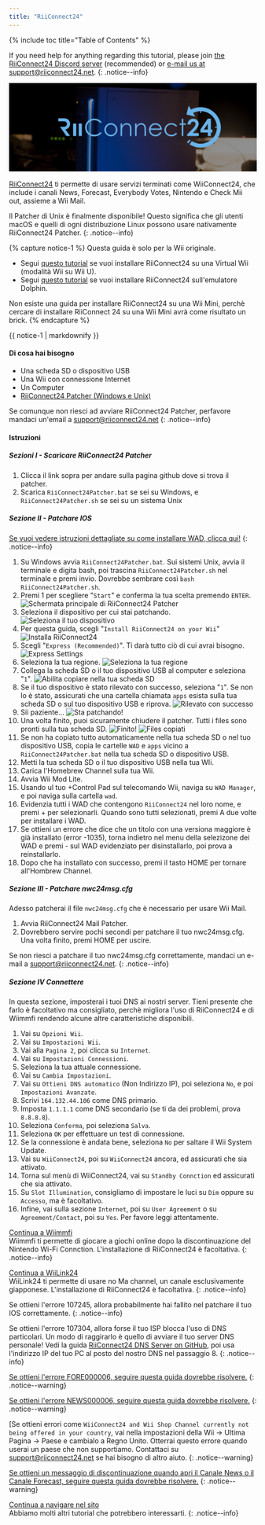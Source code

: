 ```yaml
---
title: "RiiConnect24"
---
```


{% include toc title="Table of Contents" %}

If you need help for anything regarding this tutorial, please join [the RiiConnect24 Discord server](https://discord.gg/rc24) (recommended) or [e-mail us at support@riiconnect24.net](mailto:support@riiconnect24.net).
{: .notice--info}

![RiiConnect24 Logo](/images/WiiRC24Logo.jpg)

[RiiConnect24](https://rc24.xyz/) ti permette di usare servizi terminati come WiiConnect24, che include i canali News, Forecast, Everybody Votes, Nintendo e Check Mii out, assieme a Wii Mail.

Il Patcher di Unix è finalmente disponibile! Questo significa che gli utenti macOS e quelli di ogni distribuzione Linux possono usare nativamente RiiConnect24 Patcher.
{: .notice--info}

{% capture notice-1 %}
Questa guida è solo per la Wii originale.

- Segui [questo tutorial](riiconnect24-vwii) se vuoi installare RiiConnect24 su una Virtual Wii (modalità Wii su Wii U).
- Segui [questo tutorial](riiconnect24-dolphin) se vuoi installare RiiConnect24 sull'emulatore Dolphin.

Non esiste una guida per installare RiiConnect24 su una Wii Mini, perchè cercare di installare RiiConnect 24 su una Wii Mini avrà come risultato un brick.
{% endcapture %}

<div class="notice--warning">{{ notice-1 | markdownify }}</div>

#### Di cosa hai bisogno

* Una scheda SD o dispositivo USB
* Una Wii con connessione Internet
* Un Computer
* [RiiConnect24 Patcher (Windows e Unix)](https://github.com/RiiConnect24/RiiConnect24-Patcher/releases)

Se comunque non riesci ad avviare RiiConnect24 Patcher, perfavore mandaci un'email a support@riiconnect24.net
{: .notice--info}

#### Istruzioni

##### Sezioni I - Scaricare RiiConnect24 Patcher

1. Clicca il link sopra per andare sulla pagina github dove si trova il patcher.
2. Scarica `RiiConnect24Patcher.bat` se sei su Windows, e `RiiConnect24Patcher.sh` se sei su un sistema Unix

##### Sezione II - Patchare IOS

[Se vuoi vedere istruzioni dettagliate su come installare WAD, clicca qui!](wiimodlite)
{: .notice--info}

1. Su Windows avvia `RiiConnect24Patcher.bat`. Sui sistemi Unix, avvia il terminale e digita bash, poi trascina `RiiConnect24Patcher.sh` nel terminale e premi invio. Dovrebbe sembrare così `bash RiiConnect24Patcher.sh`.
2. Premi 1 per scegliere "`Start`" e conferma la tua scelta premendo `ENTER`. ![Schermata principale di RiiConnect24 Patcher](/images/RC24_Patcher/1.PNG)
3. Seleziona il dispositivo per cui stai patchando. ![Seleziona il tuo dispositivo](/images/RC24_Patcher/2.PNG)
4. Per questa guida, scegli "`Install RiiConnect24 on your Wii`" ![Installa RiiConnect24](/images/RC24_Patcher/3.PNG)
5. Scegli "`Express (Recommended)`". Ti darà tutto ciò di cui avrai bisogno. ![Express Settings](/images/RC24_Patcher/4.PNG)
6. Seleziona la tua regione. ![Seleziona la tua regione](/images/RC24_Patcher/5.PNG)
7. Collega la scheda SD o il tuo dispositivo USB al computer e seleziona "`1`". ![Abilita copiare nella tua scheda SD](/images/RC24_Patcher/6.PNG)
8. Se il tuo dispositivo è stato rilevato con successo, seleziona "`1`". Se non lo è stato, assicurati che una cartella chiamata `apps` esista sulla tua scheda SD o sul tuo dispositivo USB e riprova. ![Rilevato con successo](/images/RC24_Patcher/7.PNG)
9. Sii paziente... ![Sta patchando!](/images/RC24_Patcher/8.PNG)
10. Una volta finito, puoi sicuramente chiudere il patcher. Tutti i files sono pronti sulla tua scheda SD. ![Finito!](/images/RC24_Patcher/9.PNG) ![Files copiati](/images/RC24_Patcher/10.PNG)
11. Se non ha copiato tutto automaticamente nella tua scheda SD o nel tuo dispositivo USB, copia le cartelle `WAD` e `apps` vicino a `RiiConnect24Patcher.bat` nella tua scheda SD o dispositivo USB.
12. Metti la tua scheda SD o il tuo dispositivo USB nella tua WIi.
13. Carica l'Homebrew Channel sulla tua Wii.
14. Avvia Wii Mod Lite.
15. Usando ul tuo +Control Pad sul telecomando Wii, naviga su `WAD Manager`, e poi naviga sulla cartella `wad`.
16. Evidenzia tutti i WAD che contengono `RiiConnect24` nel loro nome, e premi + per selezionarli. Quando sono tutti selezionati, premi A due volte per installare i WAD.
17. Se ottieni un errore che dice che un titolo con una versiona maggiore è già installato (error -1035), torna indietro nel menu della selezizone dei WAD e premi - sul WAD evidenziato per disinstallarlo, poi prova a reinstallarlo.
18. Dopo che ha installato con successo, premi il tasto HOME per tornare all'Hombrew Channel.

##### Sezione III - Patchare nwc24msg.cfg

Adesso patcherai il file `nwc24msg.cfg` che è necessario per usare Wii Mail.

1. Avvia RiiConnect24 Mail Patcher.
2. Dovrebbero servire pochi secondi per patchare il tuo nwc24msg.cfg. Una volta finito, premi HOME per uscire.

Se non riesci a patchare il tuo nwc24msg.cfg correttamente, mandaci un e-mail a [support@riiconnect24.net](mailto:support@riiconnect24.net).
{: .notice--info}

##### Sezione IV Connettere

In questa sezione, imposterai i tuoi DNS ai nostri server. Tieni presente che farlo è facoltativo ma consigliato, perchè migliora l'uso di RiiConnect24 e di Wiimmfi rendendo alcune altre caratteristiche disponibili.

1. Vai su `Opzioni Wii`.
2. Vai su `Impostazioni Wii`.
3. Vai alla `Pagina 2`, poi clicca su `Internet`.
4. Vai su `Impostazioni Connessioni`.
5. Seleziona la tua attuale connessione.
6. Vai su `Cambia Impostazioni`.
7. Vai su `Ottieni DNS automatico` (Non Indirizzo IP), poi seleziona `No`, e poi `Impostazioni Avanzate`.
8. Scrivi `164.132.44.106` come DNS primario.
9. Imposta `1.1.1.1` come DNS secondario (se ti da dei problemi, prova `8.8.8.8`).
10. Seleziona `Conferma`, poi seleziona `Salva`.
11. Seleziona `OK` per effettuare un test di connessione.
12. Se la connessione è andata bene, seleziona `No` per saltare il Wii System Update.
13. Vai su `WiiConnect24`, poi su `WiiConnect24` ancora, ed assicurati che sia attivato.
14. Torna sul menù di WiiConnect24, vai su `Standby Connction` ed assicurati che sia attivato.
15. Su `Slot Illumination`, consigliamo di impostare le luci su `Dim` oppure su `Accesso`, ma è facoltativo.
16. Infine, vai sulla sezione `Internet`, poi su `User Agreement` o su `Agreement/Contact`, poi su `Yes`. Per favore leggi attentamente.


[Continua a Wiimmfi](wiimmfi)<br> Wiimmfi ti permette di giocare a giochi online dopo la discontinuazione del Nintendo Wi-Fi Connction. L'installazione di RiiConnect24 è facoltativa.
{: .notice--info}

[Continua a WiiLink24](wiilink24)<br> WiiLink24 ti permette di usare no Ma channel, un canale esclusivamente giapponese. L'installazione di RiiConnect24 è facoltativa.
{: .notice--info}

Se ottieni l'errore 107245, allora probabilmente hai fallito nel patchare il tuo IOS correttamente.
{: .notice--info}

Se ottieni l'errore 107304, allora forse il tuo ISP blocca l'uso di DNS particolari. Un modo di raggirarlo è quello di avviare il tuo server DNS personale! Vedi la guida [RiiConnect24 DNS Server on GitHub](https://github.com/RiiConnect24/DNS-Server), poi usa l'indirizzo IP del tuo PC al posto del nostro DNS nel passaggio 8.
{: .notice--info}

[Se ottieni l'errore FORE000006, seguire questa guida dovrebbe risolvere.](riiconnect24-batteryfix)
{: .notice--warning}

[Se ottieni l'errore NEWS000006, seguire questa guida dovrebbe risolvere.](news000006)
{: .notice--warning}

[Se ottieni errori come `WiiConnect24 and Wii Shop Channel currently not being offered in your country`, vai nella impostazioni della Wii -> Ultima Pagina -> Paese e cambialo a Regno Unito. Otterrai questo errore quando userai un paese che non supportiamo. Contattaci su [support@riiconnect24.net](mailto:support@riiconnect24.net) se hai bisogno di altro aiuto.
{: .notice--warning}

[Se ottieni un messaggio di discontinuazione quando apri il Canale News o il Canale Forecast, seguire questa guida dovrebbe risolvere.](deleting-vffs)
{: .notice--warning}

[Continua a navigare nel sito](site-navigation)<br> Abbiamo molti altri tutorial che potrebbero interessarti.
{: .notice--info}

